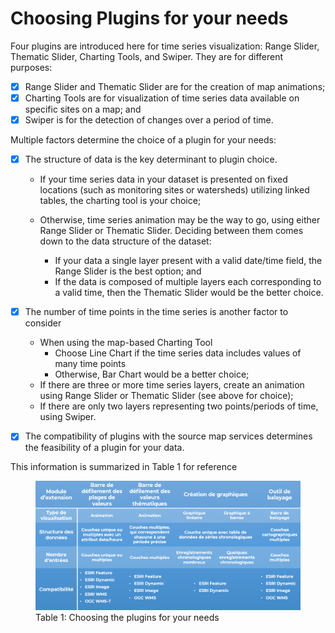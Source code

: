 # Choosing Plugins for your needs

Four plugins are introduced here for time series visualization: Range Slider, Thematic Slider, Charting Tools, and Swiper. They are for different purposes:

- [x] Range Slider and Thematic Slider are for the creation of map animations;
- [x] Charting Tools are for visualization of time series data available on specific sites on a map; and
- [x] Swiper is for the detection of changes over a period of time. 

Multiple factors determine the choice of a plugin for your needs:  

- [x] The structure of data is the key determinant to plugin choice.

    - If your time series data in your dataset is presented on fixed locations (such as monitoring sites or watersheds) utilizing linked tables, the charting tool is your choice; 

    - Otherwise, time series animation may be the way to go, using either Range Slider or Thematic Slider. Deciding between them comes down to the data structure of the dataset:

        - If your data a single layer present with a valid date/time field, the Range Slider is the best option; and
        - If the data is composed of multiple layers each corresponding to a valid time, then the Thematic Slider would be the better choice.

- [x] The number of time points in the time series is another factor to consider 

    - When using the map-based Charting Tool
        - Choose Line Chart if the time series data includes values of many time points
        - Otherwise, Bar Chart would be a better choice;
    - If there are three or more time series layers, create an animation using Range Slider or Thematic Slider (see above for choice);
    - If there are only two layers representing two points/periods of time, using Swiper. 

- [x] The compatibility of plugins with the source map services determines the feasibility of a plugin for your data.

This information is summarized in Table 1 for reference

<figure>
  <img src="../assets/fr/fgpauthor/fig11.png"/>
  <figcaption>Table 1: Choosing the plugins for your needs</figcaption>
</figure>
